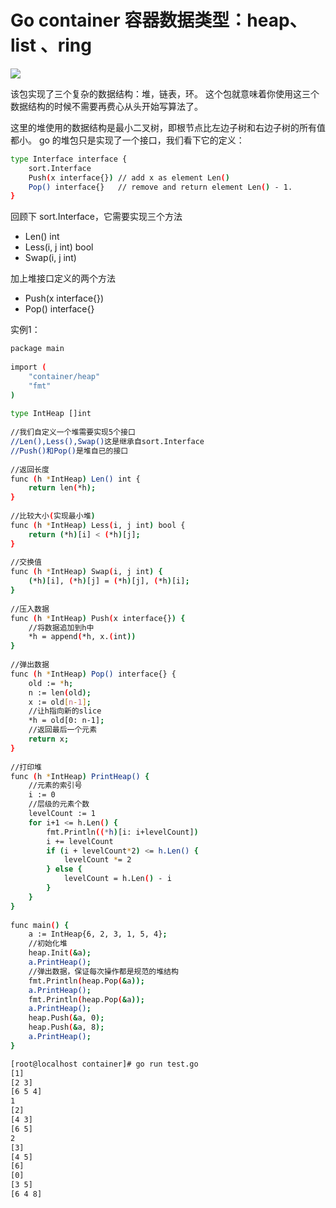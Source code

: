 #  Go container 容器数据类型：heap、list 、ring
![](https://img-blog.csdnimg.cn/6a1677133e7e426f838f9c349cd2c74d.png)

该包实现了三个复杂的数据结构：堆，链表，环。 这个包就意味着你使用这三个数据结构的时候不需要再费心从头开始写算法了。

这里的堆使用的数据结构是最小二叉树，即根节点比左边子树和右边子树的所有值都小。 go 的堆包只是实现了一个接口，我们看下它的定义：

```bash
type Interface interface {
    sort.Interface
    Push(x interface{}) // add x as element Len()
    Pop() interface{}   // remove and return element Len() - 1.
}
```
 回顾下 sort.Interface，它需要实现三个方法

 - Len() int
 - Less(i, j int) bool
 - Swap(i, j int)

加上堆接口定义的两个方法

 - Push(x interface{})
 - Pop() interface{}

实例1：
```bash
package main
 
import (
    "container/heap"
    "fmt"
)
 
type IntHeap []int
 
//我们自定义一个堆需要实现5个接口
//Len(),Less(),Swap()这是继承自sort.Interface
//Push()和Pop()是堆自已的接口
 
//返回长度
func (h *IntHeap) Len() int {
    return len(*h);
}
 
//比较大小(实现最小堆)
func (h *IntHeap) Less(i, j int) bool {
    return (*h)[i] < (*h)[j];
}
 
//交换值
func (h *IntHeap) Swap(i, j int) {
    (*h)[i], (*h)[j] = (*h)[j], (*h)[i];
}
 
//压入数据
func (h *IntHeap) Push(x interface{}) {
    //将数据追加到h中
    *h = append(*h, x.(int))
}
 
//弹出数据
func (h *IntHeap) Pop() interface{} {
    old := *h;
    n := len(old);
    x := old[n-1];
    //让h指向新的slice
    *h = old[0: n-1];
    //返回最后一个元素
    return x;
}
 
//打印堆
func (h *IntHeap) PrintHeap() {
    //元素的索引号
    i := 0
    //层级的元素个数
    levelCount := 1
    for i+1 <= h.Len() {
        fmt.Println((*h)[i: i+levelCount])
        i += levelCount
        if (i + levelCount*2) <= h.Len() {
            levelCount *= 2
        } else {
            levelCount = h.Len() - i
        }
    }
}
 
func main() {
    a := IntHeap{6, 2, 3, 1, 5, 4};
    //初始化堆
    heap.Init(&a);
    a.PrintHeap();
    //弹出数据，保证每次操作都是规范的堆结构
    fmt.Println(heap.Pop(&a));
    a.PrintHeap();
    fmt.Println(heap.Pop(&a));
    a.PrintHeap();
    heap.Push(&a, 0);
    heap.Push(&a, 8);
    a.PrintHeap();
}
```

```bash
[root@localhost container]# go run test.go 
[1]
[2 3]
[6 5 4]
1
[2]
[4 3]
[6 5]
2
[3]
[4 5]
[6]
[0]
[3 5]
[6 4 8]
```
